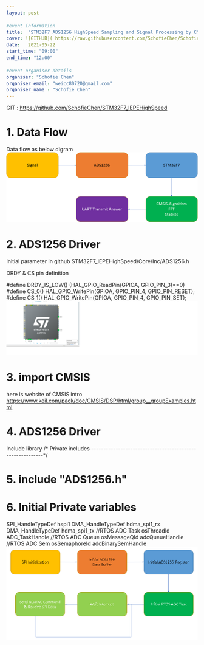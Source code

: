 ```yaml
---
layout: post

#event information
title:  "STM32F7 ADS1256 HighSpeed Sampling and Signal Processing by CMSIS"
cover: ![GITHUB]( https://raw.githubusercontent.com/SchofieChen/SchofieChen.github.io/master/_picture/SinWave.png "She is my daughter")
date:   2021-05-22
start_time: "09:00"
end_time: "12:00"

#event organiser details
organiser: "Schofie Chen"
organiser_email: "weicc80720@gmail.com"
organiser_name : "Schofie Chen"
---
```

GIT : https://github.com/SchofieChen/STM32F7_IEPEHighSpeed
# 1. Data Flow
Data flow as below digram 
![image](https://raw.githubusercontent.com/SchofieChen/SchofieChen.github.io/master/_picture/STM32F7_HighSpeed_Sampling.png)



# 2. ADS1256 Driver 
Initial parameter in github STM32F7_IEPEHighSpeed/Core/Inc/ADS1256.h

 DRDY & CS pin definition
 
#define DRDY_IS_LOW() (HAL_GPIO_ReadPin(GPIOA, GPIO_PIN_3)==0)
#define CS_0()	HAL_GPIO_WritePin(GPIOA, GPIO_PIN_4, GPIO_PIN_RESET);
#define CS_1()	HAL_GPIO_WritePin(GPIOA, GPIO_PIN_4, GPIO_PIN_SET);
![image](https://raw.githubusercontent.com/SchofieChen/SchofieChen.github.io/master/_picture/STM32F7_HighSpeed_Sampling_PIN_DEFINITION.png)

# 3. import CMSIS 
here is website of CMSIS intro
https://www.keil.com/pack/doc/CMSIS/DSP/html/group__groupExamples.html

# 4. ADS1256 Driver 
Include library 
/* Private includes ----------------------------------------------------------*/
# 5. include "ADS1256.h"

# 6. Initial Private variables

SPI_HandleTypeDef hspi1
DMA_HandleTypeDef hdma_spi1_rx
DMA_HandleTypeDef hdma_spi1_tx
//RTOS ADC Task
osThreadId ADC_TaskHandle
//RTOS ADC Queue
osMessageQId adcQueueHandle
//RTOS ADC Sem
osSemaphoreId adcBinarySemHandle
 ![image](https://raw.githubusercontent.com/SchofieChen/SchofieChen.github.io/master/_picture/STM32F7_ADS1256_Driver.png)

